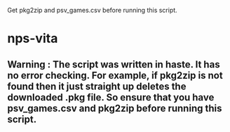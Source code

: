 Get pkg2zip and psv_games.csv before running this script.
# nps-vita

## Warning : The script was written in haste. It has no error checking. For example, if pkg2zip is not found then it just straight up deletes the downloaded .pkg file. So ensure that you have psv_games.csv and pkg2zip before running this script.
